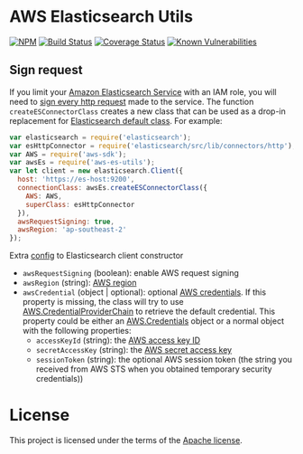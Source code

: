 # AWS Elasticsearch Utils

[![NPM](https://nodei.co/npm/aws-es-utils.png)](https://npmjs.org/package/aws-es-utils)
[![Build Status](https://travis-ci.org/vickvu/node-aws-es-utils.svg?branch=master)](https://travis-ci.org/vickvu/node-aws-es-utils)
[![Coverage Status](https://coveralls.io/repos/github/vickvu/node-aws-es-utils/badge.svg?branch=master)](https://coveralls.io/github/vickvu/node-aws-es-utils?branch=master)
[![Known Vulnerabilities](https://snyk.io/test/github/vickvu/node-aws-es-utils/badge.svg)](https://snyk.io/test/github/vickvu/node-aws-es-utils)

## Sign request
If you limit your [Amazon Elasticsearch Service](https://aws.amazon.com/elasticsearch-service/) with an IAM role, you will need to [sign every http request](http://docs.aws.amazon.com/elasticsearch-service/latest/developerguide/es-managedomains.html#es-managedomains-signing-service-requests) made to the service. The function `createESConnectorClass` creates a new class that can be used as a drop-in replacement for [Elasticsearch default class](https://www.elastic.co/guide/en/elasticsearch/client/javascript-api/current/extending_core_components.html#_connection). For example:
```javascript
var elasticsearch = require('elasticsearch');
var esHttpConnector = require('elasticsearch/src/lib/connectors/http');
var AWS = require('aws-sdk');
var awsEs = require('aws-es-utils');
var let client = new elasticsearch.Client({
  host: 'https://es-host:9200',
  connectionClass: awsEs.createESConnectorClass({
    AWS: AWS,
    superClass: esHttpConnector
  }),
  awsRequestSigning: true,
  awsRegion: 'ap-southeast-2'
});
```
Extra [config](https://www.elastic.co/guide/en/elasticsearch/client/javascript-api/current/configuration.html) to Elasticsearch client constructor
 - `awsRequestSigning` (boolean): enable AWS request signing
 - `awsRegion` (string): [AWS region](http://docs.aws.amazon.com/general/latest/gr/rande.html)
 - `awsCredential` (object | optional): optional [AWS credentials](http://docs.aws.amazon.com/general/latest/gr/aws-security-credentials.html). If this property is missing, the class will try to use [AWS.CredentialProviderChain](http://docs.aws.amazon.com/AWSJavaScriptSDK/latest/AWS/CredentialProviderChain.html) to retrieve the default credential. This property could be either an [AWS.Credentials](http://docs.aws.amazon.com/AWSJavaScriptSDK/latest/AWS/Credentials.html) object or a normal object with the following properties:
   - `accessKeyId` (string): the [AWS access key ID](http://docs.aws.amazon.com/general/latest/gr/aws-sec-cred-types.html#access-keys-and-secret-access-keys)
   - `secretAccessKey` (string): the [AWS secret access key](http://docs.aws.amazon.com/general/latest/gr/aws-sec-cred-types.html#access-keys-and-secret-access-keys)
   - `sessionToken` (string): the optional AWS session token (the string you received from AWS STS when you obtained temporary security credentials))

 # License
 This project is licensed under the terms of the [Apache license](./LICENSE).
